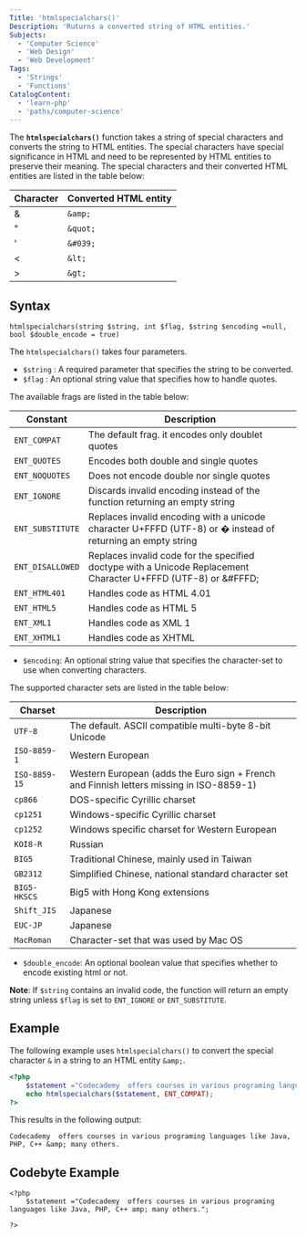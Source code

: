 ```yaml
---
Title: 'htmlspecialchars()'
Description: 'Ruturns a converted string of HTML entities.'
Subjects:
  - 'Computer Science'
  - 'Web Design'
  - 'Web Development'
Tags:
  - 'Strings'
  - 'Functions'
CatalogContent: 
  - 'learn-php'
  - 'paths/computer-science'
---
```


The **`htmlspecialchars()`** function takes a string of special characters and converts the string to HTML entities. The special characters have special significance in HTML and need to be represented by HTML entities to preserve their meaning. The special characters and their converted HTML entities are listed in the table below:

| Character | Converted HTML entity |
|-----------|-----------------------|
|&          | `&amp;`               |                       
|"          | `&quot;`              |         
|'          | `&#039;`              |
|<          | `&lt;`                |
|>          | `&gt;`                |

## Syntax

```pseudo
htmlspecialchars(string $string, int $flag, $string $encoding =null, bool $double_encode = true)
```

The `htmlspecialchars()` takes four parameters.

- `$string` : A required parameter that specifies the string to be converted.
- `$flag` : An optional string value that specifies how to handle quotes.

The available frags are listed in the table below:

| Constant       | Description                                                                                                          |
|----------------|----------------------------------------------------------------------------------------------------------------------|
|`ENT_COMPAT`    | The default frag. it encodes only doublet quotes                                                                     |
|`ENT_QUOTES`    | Encodes both double and single quotes                                                                                |
|`ENT_NOQUOTES`  | Does not encode double nor single quotes                                                                             |
|`ENT_IGNORE`    | Discards invalid encoding instead of the function returning an empty string                                          |
|`ENT_SUBSTITUTE`| Replaces invalid encoding with a unicode character  U+FFFD (UTF-8) or &#xFFFD; instead of returning an empty string  |
|`ENT_DISALLOWED`| Replaces invalid code for the specified doctype with a Unicode Replacement Character U+FFFD (UTF-8) or &#FFFD;       |
|`ENT_HTML401`   | Handles code as HTML 4.01                                                                                            |
|`ENT_HTML5`     | Handles code as HTML 5                                                                                               |
|`ENT_XML1`      | Handles code as XML 1                                                                                                |
|`ENT_XHTML1`    | Handles code as XHTML                                                                                                |

- `$encoding`: An optional string value that specifies the character-set to use when converting characters. 

The supported character sets are listed in the table below:

| Charset     | Description                                                                             |
|-------------|-----------------------------------------------------------------------------------------|
|`UTF-8`      | The default. ASCII compatible multi-byte 8-bit Unicode                                  |
|`ISO-8859-1` | Western European                                                                        |
|`ISO-8859-15`| Western European (adds the Euro sign + French and Finnish letters missing in ISO-8859-1)|
|`cp866`      | DOS-specific Cyrillic charset                                                           |
|`cp1251`     | Windows-specific Cyrillic charset                                                      |
|`cp1252`     | Windows specific charset for Western European                                          |
|`KOI8-R`     | Russian                                                                                |
|`BIG5`       | Traditional Chinese, mainly used in Taiwan                                              |
|`GB2312`     | Simplified Chinese, national standard character set                                     |
|`BIG5-HKSCS` | Big5 with Hong Kong extensions                                                          |
|`Shift_JIS`  | Japanese                                                                                |
|`EUC-JP`     | Japanese                                                                                |
|`MacRoman`   | Character-set that was used by Mac OS                                                   |

- `$double_encode`:  An optional boolean value that specifies whether to encode existing html or not. 

**Note**: If `$string` contains an invalid code, the function will return an empty string unless `$flag` is set to `ENT_IGNORE` or `ENT_SUBSTITUTE`.

## Example
The following example uses `htmlspecialchars()` to convert the special character `&` in a string  to an HTML entity `&amp;`.
```php
<?php
    $statement ="Codecademy  offers courses in various programing languages like Java, PHP, C++ & many others.";
    echo htmlspecialchars($statement, ENT_COMPAT);
?>
```
This results in the following output:
```shell
Codecademy  offers courses in various programing languages like Java, PHP, C++ &amp; many others.
```
## Codebyte Example

```codebyte/php
<?php
    $statement ="Codecademy  offers courses in various programing languages like Java, PHP, C++ amp; many others.";
    
?>
```